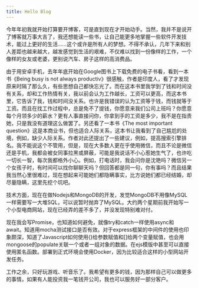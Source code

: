 ```yaml
---
title: Hello Blog
---
```

今年年初我就开始打算要开博客，可是直到现在才开始动手。当然，我并不是说开了博客就万事大吉了，我还想能读一些书，让自己能更多地掌握一些软件开发技术，能过上更好的生活……这个或许是所有人的梦想。不得不承认，几年下来和别人差距也越来越大，越发感觉到生活的艰难，不仅难以找到一份像样的工作，一个像样的女友或老婆，更别说汽车、房子这样的高消费品。

由于用安卓手机，去年年底开始在Google图书上下载免费的电子书看，看到一本书《Being busy is not always productiv》很感触，作者是印度人，看了才发现原来时隔了那么久，有些思想自己都快忘光了。而在这本书里我学到了钱和时间没有关系，却和工作热情有关，我以前会认为工作越长，工资可以更高，而这本书里，它告诉了我，钱和时间没关系。也许是我错误的认为工资等于钱，而钱就等于工资。而且在找工作过程中，总是免不了提钱，你愿意来我们公司上班吗？你愿意每个月领多少的薪水？更有人事直接问你，你拿到手的工资是多少，我不是在指责她，只是我没有道理这么做罢了。另还看了一本书《The most important question》这是本商业书，但也适合人际关系，这本书让我看到了自己尴尬的处境，例如，缺少人际关系。作者对此还提出了一些建议，例如，提高搜索引擎排名。我不能说这个不管用，但是，现在大多数人更在乎使用微信，而且不论是微信还是手机，我都会被女同事拉黑或屏蔽，可能是我说话不小心惹她生气了，也许吃一切长一智，每次我都格外小心。例如，打电话时，我会问你是沈艳吗？微信另一个女孩子时，有时间可以找你聊聊天吗？但回答都是同一句，你有事吗？而且结果我当然心里很难过，现在想起来可能她们都隐瞒事实，比方说她们都已经结婚，却尽量隐瞒，这里先挖个坑吧。

技术方面，现在在做Nodejs和MongoDB的开发，发觉MongoDB不用像MySQL一样需要写一大堆SQL，可以说暂时抛弃了MySQL。大约两个星期前我开始写一个小型电商网站，现在已经弄的差不多了，并没发现特别难对付。

现在我会写Promise，也知道如何避免，就像try和catch一样使用async和await。知道用mocha测试接口是否有效。对于express框架的中间件的使用也印象颇深，知道了Javascript如何使用{}给参数赋值和[]给两个变量赋值，也会用mongoose的populate关联一个或者一组对象的数据。在ejs模版中甚至可以直接使用匿名函数。部署到正式环境会使用Docker，因为比较适合这样的小型网站开发任务。

工作之余，只好玩游戏、听音乐了。我希望有更多的钱，因为那样自己可以做更多的事情，如果有人能投资我一笔钱开公司，我也可以服务好一部分客户。
